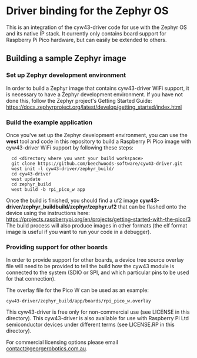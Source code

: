 # Driver binding for the Zephyr OS

This is an integration of the cyw43-driver code for use with the Zephyr OS and its native IP stack. It currently only contains board support for Raspberry Pi Pico hardware, but can easily be extended to others. 

## Building a sample Zephyr image
### Set up Zephyr development environment
In order to build a Zephyr image that contains cyw43-driver WiFi support, it is necessary to have a Zephyr development environment. If you have not done this, follow the Zephyr project's Getting Started Guide: https://docs.zephyrproject.org/latest/develop/getting_started/index.html

### Build the example application
Once you've set up the Zephyr development environment, you can use the **west** tool and code in this repository to build a Raspberry Pi Pico image with cyw43-driver WiFi support by following these steps:
```
  cd <directory where you want your build workspace>
  git clone https://github.com/beechwoods-software/cyw43-driver.git
  west init -l cyw43-driver/zephyr_build/
  cd cyw43-driver
  west update
  cd zephyr_build
  west build -b rpi_pico_w app
```
Once the build is finished, you should find a uf2 image **cyw43-driver/zephyr_buildbuild/zephyr/zephyr.uf2** that can be flashed onto the device using the instructions here: https://projects.raspberrypi.org/en/projects/getting-started-with-the-pico/3 The build process will also produce images in other formats (the elf format image is useful if you want to run your code in a debugger).

### Providing support for other boards
In order to provide support for other boards, a device tree source overlay file will need to be provided to tell the build how the cyw43 module is connected to the system (SDIO or SPI, and which particular pins to be used for that connection).

The overlay file for the Pico W can be used as an example:
```
cyw43-driver/zephyr_build/app/boards/rpi_pico_w.overlay
```


This cyw43-driver is free only for non-commercial use (see LICENSE in this directory).
This cyw43-driver is also available for use with Raspberry Pi Ltd semiconductor
devices under different terms (see LICENSE.RP in this directory).

For commercial licensing options please email contact@georgerobotics.com.au.
